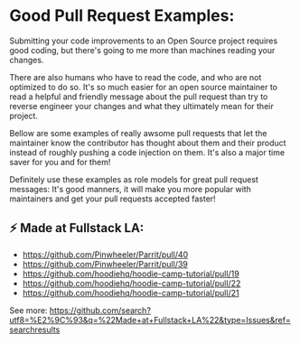 # Good Pull Request Examples:

Submitting your code improvements to an Open Source project requires good coding, but there's going to me more than machines reading your changes.

There are also humans who have to read the code, and who are not optimized to do so. It's so much easier for an open source maintainer to read a helpful and friendly message about the pull request than try to reverse engineer your changes and what they ultimately mean for their project.

Bellow are some examples of really awsome pull requests that let the maintainer know the contributor has thought about them and their product instead of roughly pushing a code injection on them. It's also a major time saver for you and for them!

Definitely use these examples as role models for great pull request messages: It's good manners, it will make you more popular with maintainers and get your pull requests accepted faster!

## :zap: Made at Fullstack LA:
- https://github.com/Pinwheeler/Parrit/pull/40
- https://github.com/Pinwheeler/Parrit/pull/39
- https://github.com/hoodiehq/hoodie-camp-tutorial/pull/19
- https://github.com/hoodiehq/hoodie-camp-tutorial/pull/22
- https://github.com/hoodiehq/hoodie-camp-tutorial/pull/21

See more: https://github.com/search?utf8=%E2%9C%93&q=%22Made+at+Fullstack+LA%22&type=Issues&ref=searchresults
